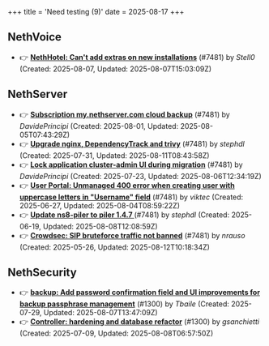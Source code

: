 +++
title = 'Need testing (9)'
date = 2025-08-17
+++

## NethVoice
- :point_right: **[NethHotel: Can't add extras on new installations](https://github.com/NethServer/dev/issues/7600)** (#7481) by *Stell0* (Created: 2025-08-07, Updated: 2025-08-07T15:03:09Z)

## NethServer
- :point_right: **[Subscription my.nethserver.com cloud backup](https://github.com/NethServer/dev/issues/7594)** (#7481) by *DavidePrincipi* (Created: 2025-08-01, Updated: 2025-08-05T07:43:29Z)
- :point_right: **[Upgrade nginx, DependencyTrack and trivy](https://github.com/NethServer/dev/issues/7590)** (#7481) by *stephdl* (Created: 2025-07-31, Updated: 2025-08-11T08:43:58Z)
- :point_right: **[Lock application cluster-admin UI during migration](https://github.com/NethServer/dev/issues/7567)** (#7481) by *DavidePrincipi* (Created: 2025-07-23, Updated: 2025-08-06T12:34:19Z)
- :point_right: **[User Portal: Unmanaged 400 error when creating user with uppercase letters in "Username" field](https://github.com/NethServer/dev/issues/7532)** (#7481) by *viktec* (Created: 2025-06-27, Updated: 2025-08-04T08:59:22Z)
- :point_right: **[Update ns8-piler to piler 1.4.7 ](https://github.com/NethServer/dev/issues/7516)** (#7481) by *stephdl* (Created: 2025-06-19, Updated: 2025-08-08T12:08:59Z)
- :point_right: **[Crowdsec: SIP bruteforce traffic not banned](https://github.com/NethServer/dev/issues/7481)** (#7481) by *nrauso* (Created: 2025-05-26, Updated: 2025-08-12T10:18:34Z)

## NethSecurity
- :point_right: **[backup: Add password confirmation field and UI improvements for backup passphrase management](https://github.com/NethServer/nethsecurity/issues/1323)** (#1300) by *Tbaile* (Created: 2025-07-29, Updated: 2025-08-07T13:47:09Z)
- :point_right: **[Controller: hardening and database refactor](https://github.com/NethServer/nethsecurity/issues/1300)** (#1300) by *gsanchietti* (Created: 2025-07-09, Updated: 2025-08-08T06:57:50Z)

